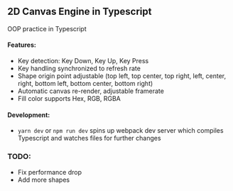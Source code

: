 ## 2D Canvas Engine in Typescript

OOP practice in Typescript

#### Features:
* Key detection: Key Down, Key Up, Key Press
* Key handling synchronized to refresh rate
* Shape origin point adjustable (top left, top center, top right, left, center, right, bottom left, bottom center, bottom right)
* Automatic canvas re-render, adjustable framerate
* Fill color supports Hex, RGB, RGBA

#### Development:
* `yarn dev` or `npm run dev` spins up webpack dev server which compiles Typescript and watches files for further changes

### TODO:
* Fix performance drop
* Add more shapes
